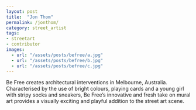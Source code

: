 ```yaml
---
layout: post
title:  "Jon Thom"
permalink: /jonthom/
category: street_artist
tags:
- streetart
- contributor
images: 
  - url: "/assets/posts/befree/a.jpg"
  - url: "/assets/posts/befree/b.jpg"
  - url: "/assets/posts/befree/c.jpg"
---
```


Be Free creates architectural interventions in Melbourne, Australia. Characterised by the use of bright colours, playing cards and a young girl with stripy socks and sneakers, Be Free’s innovative and fresh take on mural art provides a visually exciting and playful addition to the street art scene.
